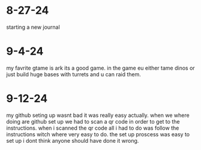 # 8-27-24
starting a new journal
# 9-4-24
my favrite gtame is ark its a good game. in the game eu either tame dinos or just build huge bases with turrets and u can raid them.
# 9-12-24
my github seting up wasnt bad it was really easy actually. when we where doing are github set up we had to scan a qr code 
in order to get to the instructions. when i scanned the qr code all i had to do was follow the instructions witch where very easy to do.
the set up proscess was easy to set up i dont think anyone should have done it wrong.
